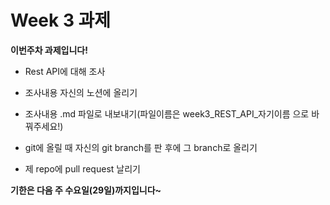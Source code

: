 # Week 3 과제

**이번주차 과제입니다!**

* Rest API에 대해 조사

* 조사내용 자신의 노션에 올리기

* 조사내용 .md 파일로 내보내기(파일이름은 week3_REST_API_자기이름 으로 바꿔주세요!)

* git에 올릴 때 자신의 git branch를 판 후에 그 branch로 올리기

* 제 repo에 pull request 날리기

**기한은 다음 주 수요일(29일)까지입니다~**


